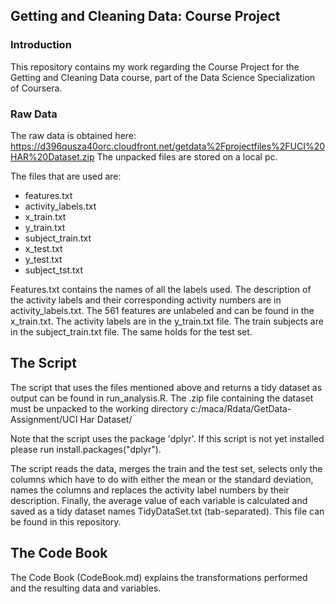 ## Getting and Cleaning Data: Course Project

### Introduction

This repository contains my work regarding the Course Project for the Getting and Cleaning Data course, part of the Data Science Specialization of Coursera.

### Raw Data

The raw data is obtained here: https://d396qusza40orc.cloudfront.net/getdata%2Fprojectfiles%2FUCI%20HAR%20Dataset.zip 
The unpacked files are stored on a local pc. 

The files that are used are:
* features.txt
* activity_labels.txt
* x_train.txt
* y_train.txt
* subject_train.txt
* x_test.txt
* y_test.txt
* subject_tst.txt

Features.txt contains the names of all the labels used. The description of the activity labels and their corresponding activity numbers are in activity_labels.txt. The 561 features are unlabeled and can be found in the x_train.txt. The activity labels are in the y_train.txt file. The train subjects are in the subject_train.txt file. The same holds for the test set.

## The Script

The script that uses the files mentioned above and returns a tidy dataset as output can be found in run_analysis.R. The .zip file containing the dataset must be unpacked to the working directory c:/maca/Rdata/GetData-Assignment/UCI Har Dataset/

Note that the script uses the package 'dplyr'. If this script is not yet installed please run install.packages("dplyr").

The script reads the data, merges the train and the test set, selects only the columns which have to do with either the mean or the standard deviation, names the columns and replaces the activity label numbers by their description. Finally, the average value of each variable is calculated and saved as a tidy dataset names TidyDataSet.txt (tab-separated). This file can be found in this repository.

## The Code Book

The Code Book (CodeBook.md) explains the transformations performed and the resulting data and variables.

